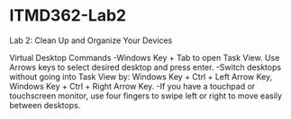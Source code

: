 # ITMD362-Lab2
Lab 2: Clean Up and Organize Your Devices

Virtual Desktop Commands
  -Windows Key + Tab to open Task View. Use Arrows keys to select desired desktop and press enter.
  -Switch desktops without going into Task View by: Windows Key + Ctrl + Left Arrow Key, Windows Key + Ctrl + Right Arrow Key.
  -If you have a touchpad or touchscreen monitor, use four fingers to swipe left or right to move easily between desktops.
  

